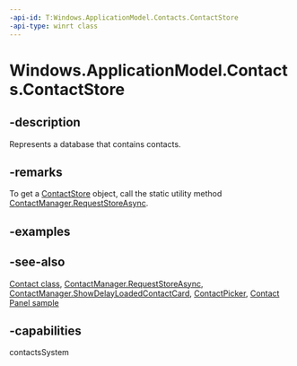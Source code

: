 ```yaml
---
-api-id: T:Windows.ApplicationModel.Contacts.ContactStore
-api-type: winrt class
---
```


<!-- Class syntax.
public class ContactStore : Windows.ApplicationModel.Contacts.IContactStore, Windows.ApplicationModel.Contacts.IContactStore2, Windows.ApplicationModel.Contacts.IContactStore3
-->

# Windows.ApplicationModel.Contacts.ContactStore

## -description

Represents a database that contains contacts.

## -remarks

To get a [ContactStore](contactstore.md) object, call the static utility method [ContactManager.RequestStoreAsync](contactmanager_requeststoreasync.md).

## -examples

## -see-also

[Contact class](contact.md), [ContactManager.RequestStoreAsync](contactmanager_requeststoreasync.md), [ContactManager.ShowDelayLoadedContactCard](contactmanager_showdelayloadedcontactcard.md), [ContactPicker](contactpicker.md), [Contact Panel sample](https://github.com/Microsoft/Windows-universal-samples/tree/master/Samples/ContactPanel)

## -capabilities

contactsSystem
